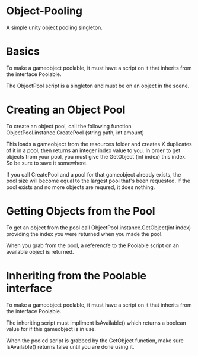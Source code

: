 # Object-Pooling
A simple unity object pooling singleton.

# Basics

To make a gameobject poolable, it must have a script on it that inherits from the interface Poolable.

The ObjectPool script is a singleton and must be on an object in the scene.


# Creating an Object Pool

To create an object pool, call the following function ObjectPool.instance.CreatePool (string path, int amount)

This loads a gameobject from the resources folder and creates X duplicates of it in a pool, then returns an integer index value to you. In order to get objects from your pool, you must give the GetObject (int index) this index. So be sure to save it somewhere.

If you call CreatePool and a pool for that gameobject already exists, the pool size will become equal to the largest pool that's been requested. If the pool exists and no more objects are requred, it does nothing.


# Getting Objects from the Pool

To get an object from the pool call ObjectPool.instance.GetObject(int index) providing the index you were returned when you made the pool.

When you grab from the pool, a referencfe to the Poolable script on an available object is returned.



# Inheriting from the Poolable interface

To make a gameobject poolable, it must have a script on it that inherits from the interface Poolable.

The inheriting script must impliment IsAvailable() which returns a boolean value for if this gameobject is in use.

When the pooled script is grabbed by the GetObject function, make sure IsAvailable() returns false until you are done using it.
